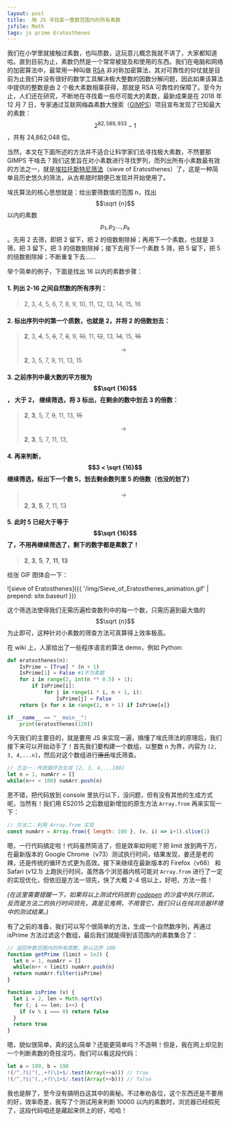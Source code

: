 ```yaml
---
layout: post
title:  用 JS 寻找某一整数范围内的所有素数
jsfile: Math
tags: js prime Eratosthenes
---
```

我们在小学里就接触过素数，也叫质数，这玩意儿概念我就不讲了，大家都知道哈。直到目前为止，素数仍然是一个常常被提及和使用的东西。我们在电脑和网络的加密算法中，最常用一种叫做 [RSA](https://en.wikipedia.org/wiki/RSA_(cryptosystem)) 非对称加密算法，其对可靠性的仰仗就是目前为止我们并没有很好的数学工具解决极大整数的因数分解问题，因此如果该算法中提供的整数是由 2 个极大素数相乘获得，那就是 RSA 可靠性的保障了。至今为止，人们还在研究，不断地在寻找着一些尽可能大的素数，最新成果是在 2018 年 12 月 7 日，专家通过互联网梅森素数大搜索（[GIMPS](https://www.mersenne.org/)）项目宣布发现了已知最大的素数：$$2^{82,589,933}-1$$，共有 24,862,048 位。
<!--more-->

当然，本文在下面所述的方法并不适合让科学家们去寻找极大素数，不然要那 GIMPS 干啥去？我们这里旨在对小素数进行寻找罗列，而列出所有小素数最有效的方法之一，就是[埃拉托斯特尼筛法](https://en.wikipedia.org/wiki/Sieve_of_Eratosthenes)（sieve of Eratosthenes）了，这是一种简单且历史悠久的筛法，从古希腊时期便已发现并开始使用了。

埃氏算法的核心思想就是：给出要筛数值的范围 n，找出 $$\sqrt {n}$$ 以内的素数 $$p_{1}, p_{2}...,p_{k}$$。先用 2 去筛，即把 2 留下，把 2 的倍数剔除掉；再用下一个素数，也就是 3 筛，把 3 留下，把 3 的倍数剔除掉；接下去用下一个素数 5 筛，把 5 留下，把 5 的倍数剔除掉；不断重复下去......

举个简单的例子，下面是找出 16 以内的素数步骤：

#### 1. 列出 2-16 之间自然数的所有序列：
> 2, 3, 4, 5, 6, 7, 8, 9, 10, 11, 12, 13, 14, 15, 16

#### 2. 标出序列中的第一个质数，也就是 2，并将 2 的倍数划去：
> __2__, 3, <del>4</del>, 5, <del>6</del>, 7, <del>8</del>, 9, <del>10</del>, 11, <del>12</del>, 13, <del>14</del>, 15, <del>16</del>
> 
> $$\rightarrow$$ __2__, 3, 5, 7, 9, 11, 13, 15

#### 3. 之前序列中最大数的平方根为 $$\sqrt {16}$$， 大于 2， 继续筛选，将 3 标出，在剩余的数中划去 3 的倍数：
> __2__, __3__, 5, 7, <del>9</del>, 11, 13, <del>15</del>
>
> $$\rightarrow$$ __2__, __3__, 5, 7, 11, 13,

#### 4. 再来判断，$$3 < \sqrt {16}$$ 继续筛选，标出下一个数 5，划去剩余数列里 5 的倍数（也没的划了）
> $$\rightarrow$$ __2__, __3__, __5__, 7, 11, 13

#### 5. 此时 5 已经大于等于 $$\sqrt {16}$$ 了，不用再继续筛选了，剩下的数字都是素数了！
> __2__, __3__, __5__, __7__, __11__, __13__

给张 GIF 图体会一下：

![sieve of Eratosthenes]({{ '/img/Sieve_of_Eratosthenes_animation.gif' | prepend: site.baseurl }})

这个筛选法使得我们无需历遍检查数列中的每一个数，只需历遍到最大值的 $$\sqrt {n}$$ 为止即可，这种针对小素数的筛查方法可真算得上效率极高。

在 wiki 上，人家给出了一些程序语言的算法 demo，例如 Python:
```python
def eratosthenes(n):
    IsPrime = [True] * (n + 1)
    IsPrime[1] = False #1不为素数
    for i in range(2, int(n ** 0.5) + 1):
        if IsPrime[i]:
            for j in range(i * i, n + 1, i):
                IsPrime[j] = False
    return {x for x in range(2, n + 1) if IsPrime[x]}

if __name__ == "__main__":
    print(eratosthenes(120))
```
今天我们的主要目的，就是要用 JS 来实现一遍，搞懂了埃氏筛法的原理后，我们接下来可以开始动手了！首先我们要构建一个数组，以整数 n 为界，内容为 `[2, 3, 4,...n]`，然后对这个数组进行<del>唐氏</del>埃氏筛查。

```javascript
// 方法一：传统循环法生成 [2, 3, 4,...100]
let n = 1, numArr = []
while(n++ < 100) numArr.push(n)
```

恩不错，把代码放到 console 里执行以下，没问题，但有没有其他的生成方式呢，当然有！我们用 ES2015 之后数组新增加的原生方法 `Array.from` 再来实现一下：

```javascript
// 方法二：利用 Array.from 实现
const numArr = Array.from({ length: 100 }, (v, i) => i+1).slice(1)
```

嗯，一行代码搞定啦！代码虽然简洁了，但是效率如何呢？把 limit 放到两千万，在最新版本的 Google Chrome（v73）测试执行时间，结果发现，姜还是老的辣，还是传统的循环方式更为高效。接下来继续在最新版本的 Firefox（v66） 和 Safari (v12.1) 上跑执行时间，虽然各个浏览器内核可能对  `Array.from` 进行了一定的实现优化，但依旧是方法一领先，快了大概 2-4 倍以上，好吧，方法一胜！

_(在这里需要提醒一下，如果将以上测试代码放到 [codepen](https://codepen.io/) 的沙盒中执行测试，反而是方法二的执行时间领先，真是见鬼啊，不用管它，我们只认在纯浏览器环境中的测试结果。)_

有了之前的准备，我们可以写个很简单的方法，生成一个自然数序列，再通过 isPrime 方法过滤这个数组，最后我们就能得到该范围内的素数集合了：
```javascript
// 返回参数范围内的所有质数，默认边界 100
function getPrime (limit = 1e2) {
  let n = 1, numArr = []
  while(n++ < limit) numArr.push(n)
  return numArr.filter(isPrime)
}

function isPrime (v) {
  let i = 2, len = Math.sqrt(v)
  for (; i <= len; i++) {
    if (v % i === 0) return false
  }
  return true
}
```

嗯，貌似很简单，真的这么简单？还能更简单吗？不造啊！但是，我在网上却见到一个判断素数的奇技淫巧，我们可以看这段代码：

```javascript
let a = 199, b = 198
!(/^,?$|^(,,+?)\1+$/.test(Array(++a))) // true
!(/^,?$|^(,,+?)\1+$/.test(Array(++b))) // false
```

我也是醉了，至今没有搞明白这其中的奥秘。不过奉劝各位，这个东西还是不要用的好，效率奇差，我写了个测试用来判断 10000 以内的素数时，浏览器已经假死了，这段代码咱还是藏起来供上的好，哈哈！